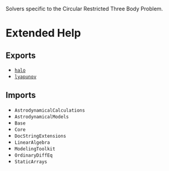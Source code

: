 Solvers specific to the Circular Restricted Three Body Problem.

# Extended Help

## Exports

  * [`halo`](@ref)
  * [`lyapunov`](@ref)

## Imports

  * `AstrodynamicalCalculations`
  * `AstrodynamicalModels`
  * `Base`
  * `Core`
  * `DocStringExtensions`
  * `LinearAlgebra`
  * `ModelingToolkit`
  * `OrdinaryDiffEq`
  * `StaticArrays`
